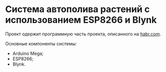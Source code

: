 # Система автополива растений с использованием ESP8266 и Blynk
Проект одержит программную часть проекта, описанного на [habr.com](https://habr.com/ru/post/388589/).

Основные компоненты системы:
- Arduino Mega;
- ESP8266;
- Blynk.
